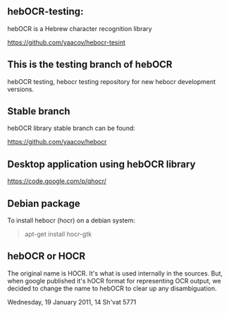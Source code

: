 hebOCR-testing:
---------------
hebOCR is a Hebrew character recognition library

https://github.com/yaacov/hebocr-tesint

This is the testing branch of hebOCR
------------------------------------
hebOCR testing, hebocr testing repository for new hebocr development versions. 

Stable branch
-------------
hebOCR library stable branch can be found:

https://github.com/yaacov/hebocr

Desktop application using hebOCR library
--------------------------------------

https://code.google.com/p/qhocr/

Debian package
--------------
To install hebocr (hocr) on a debian system:

> apt-get install hocr-gtk

hebOCR or HOCR
--------------
The original name is HOCR. It's what is used internally in the sources. 
But, when google published it's hOCR format for representing OCR output, 
we decided to change the name to hebOCR to clear up any disambiguation.

Wednesday, 19 January 2011, 14 Sh'vat 5771


